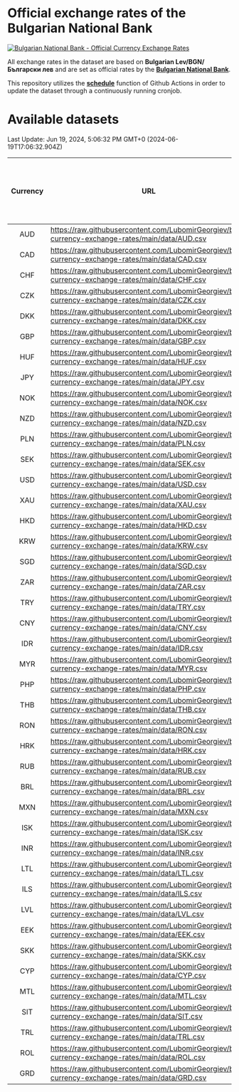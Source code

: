 # Official exchange rates of the Bulgarian National Bank

[![Bulgarian National Bank - Official Currency Exchange Rates](https://github.com/LubomirGeorgiev/bnb-currency-exchange-rates/actions/workflows/update-rates.yml/badge.svg?branch=main)](https://github.com/LubomirGeorgiev/bnb-currency-exchange-rates/actions/workflows/update-rates.yml)

All exchange rates in the dataset are based on **Bulgarian Lev/BGN/Български лев** and are set as official rates by the [**Bulgarian National Bank**](https://www.bnb.bg/Statistics/StExternalSector/StExchangeRates/StERForeignCurrencies/index.htm?toLang=_EN).

This repository utilizes the [**schedule**](https://docs.github.com/en/actions/reference/events-that-trigger-workflows) function of Github Actions in order to update the dataset through a continuously running cronjob.

# Available datasets

<!-- START LINKS (DO NOT EVER FU*ING DELETE THIS COMMENT FOR THE LOVE OF YOUR LIFE!!! IF YOU ARE CURIOS HOW IT WORKS, YOU CAN HAVE A LOOK AT ./src/updateReadme.ts) -->

Last Update: Jun 19, 2024, 5:06:32 PM GMT+0 (2024-06-19T17:06:32.904Z)

| Currency | URL                                                                                             | Number of records | Number of missing days that were filled in |
| :------: | ----------------------------------------------------------------------------------------------- | :---------------: | :----------------------------------------: |
|   AUD    | https://raw.githubusercontent.com/LubomirGeorgiev/bnb-currency-exchange-rates/main/data/AUD.csv |       8897        |                    2753                    |
|   CAD    | https://raw.githubusercontent.com/LubomirGeorgiev/bnb-currency-exchange-rates/main/data/CAD.csv |       8897        |                    2753                    |
|   CHF    | https://raw.githubusercontent.com/LubomirGeorgiev/bnb-currency-exchange-rates/main/data/CHF.csv |       8897        |                    2753                    |
|   CZK    | https://raw.githubusercontent.com/LubomirGeorgiev/bnb-currency-exchange-rates/main/data/CZK.csv |       8897        |                    2753                    |
|   DKK    | https://raw.githubusercontent.com/LubomirGeorgiev/bnb-currency-exchange-rates/main/data/DKK.csv |       8897        |                    2753                    |
|   GBP    | https://raw.githubusercontent.com/LubomirGeorgiev/bnb-currency-exchange-rates/main/data/GBP.csv |       8897        |                    2753                    |
|   HUF    | https://raw.githubusercontent.com/LubomirGeorgiev/bnb-currency-exchange-rates/main/data/HUF.csv |       8897        |                    2753                    |
|   JPY    | https://raw.githubusercontent.com/LubomirGeorgiev/bnb-currency-exchange-rates/main/data/JPY.csv |       8897        |                    2753                    |
|   NOK    | https://raw.githubusercontent.com/LubomirGeorgiev/bnb-currency-exchange-rates/main/data/NOK.csv |       8897        |                    2753                    |
|   NZD    | https://raw.githubusercontent.com/LubomirGeorgiev/bnb-currency-exchange-rates/main/data/NZD.csv |       8897        |                    2753                    |
|   PLN    | https://raw.githubusercontent.com/LubomirGeorgiev/bnb-currency-exchange-rates/main/data/PLN.csv |       8897        |                    2753                    |
|   SEK    | https://raw.githubusercontent.com/LubomirGeorgiev/bnb-currency-exchange-rates/main/data/SEK.csv |       8897        |                    2753                    |
|   USD    | https://raw.githubusercontent.com/LubomirGeorgiev/bnb-currency-exchange-rates/main/data/USD.csv |       8897        |                    2753                    |
|   XAU    | https://raw.githubusercontent.com/LubomirGeorgiev/bnb-currency-exchange-rates/main/data/XAU.csv |       8897        |                    2755                    |
|   HKD    | https://raw.githubusercontent.com/LubomirGeorgiev/bnb-currency-exchange-rates/main/data/HKD.csv |       8599        |                    2666                    |
|   KRW    | https://raw.githubusercontent.com/LubomirGeorgiev/bnb-currency-exchange-rates/main/data/KRW.csv |       8599        |                    2666                    |
|   SGD    | https://raw.githubusercontent.com/LubomirGeorgiev/bnb-currency-exchange-rates/main/data/SGD.csv |       8599        |                    2666                    |
|   ZAR    | https://raw.githubusercontent.com/LubomirGeorgiev/bnb-currency-exchange-rates/main/data/ZAR.csv |       8599        |                    2666                    |
|   TRY    | https://raw.githubusercontent.com/LubomirGeorgiev/bnb-currency-exchange-rates/main/data/TRY.csv |       7079        |                    2194                    |
|   CNY    | https://raw.githubusercontent.com/LubomirGeorgiev/bnb-currency-exchange-rates/main/data/CNY.csv |       6959        |                    2158                    |
|   IDR    | https://raw.githubusercontent.com/LubomirGeorgiev/bnb-currency-exchange-rates/main/data/IDR.csv |       6959        |                    2158                    |
|   MYR    | https://raw.githubusercontent.com/LubomirGeorgiev/bnb-currency-exchange-rates/main/data/MYR.csv |       6959        |                    2158                    |
|   PHP    | https://raw.githubusercontent.com/LubomirGeorgiev/bnb-currency-exchange-rates/main/data/PHP.csv |       6959        |                    2158                    |
|   THB    | https://raw.githubusercontent.com/LubomirGeorgiev/bnb-currency-exchange-rates/main/data/THB.csv |       6959        |                    2158                    |
|   RON    | https://raw.githubusercontent.com/LubomirGeorgiev/bnb-currency-exchange-rates/main/data/RON.csv |       6901        |                    2141                    |
|   HRK    | https://raw.githubusercontent.com/LubomirGeorgiev/bnb-currency-exchange-rates/main/data/HRK.csv |       6426        |                    1990                    |
|   RUB    | https://raw.githubusercontent.com/LubomirGeorgiev/bnb-currency-exchange-rates/main/data/RUB.csv |       6122        |                    1893                    |
|   BRL    | https://raw.githubusercontent.com/LubomirGeorgiev/bnb-currency-exchange-rates/main/data/BRL.csv |       5991        |                    1863                    |
|   MXN    | https://raw.githubusercontent.com/LubomirGeorgiev/bnb-currency-exchange-rates/main/data/MXN.csv |       5991        |                    1863                    |
|   ISK    | https://raw.githubusercontent.com/LubomirGeorgiev/bnb-currency-exchange-rates/main/data/ISK.csv |       5896        |                    1830                    |
|   INR    | https://raw.githubusercontent.com/LubomirGeorgiev/bnb-currency-exchange-rates/main/data/INR.csv |       5622        |                    1747                    |
|   LTL    | https://raw.githubusercontent.com/LubomirGeorgiev/bnb-currency-exchange-rates/main/data/LTL.csv |       5152        |                    1581                    |
|   ILS    | https://raw.githubusercontent.com/LubomirGeorgiev/bnb-currency-exchange-rates/main/data/ILS.csv |       4900        |                    1530                    |
|   LVL    | https://raw.githubusercontent.com/LubomirGeorgiev/bnb-currency-exchange-rates/main/data/LVL.csv |       4789        |                    1469                    |
|   EEK    | https://raw.githubusercontent.com/LubomirGeorgiev/bnb-currency-exchange-rates/main/data/EEK.csv |       3994        |                    1220                    |
|   SKK    | https://raw.githubusercontent.com/LubomirGeorgiev/bnb-currency-exchange-rates/main/data/SKK.csv |       2972        |                    914                     |
|   CYP    | https://raw.githubusercontent.com/LubomirGeorgiev/bnb-currency-exchange-rates/main/data/CYP.csv |       2902        |                    886                     |
|   MTL    | https://raw.githubusercontent.com/LubomirGeorgiev/bnb-currency-exchange-rates/main/data/MTL.csv |       2604        |                    799                     |
|   SIT    | https://raw.githubusercontent.com/LubomirGeorgiev/bnb-currency-exchange-rates/main/data/SIT.csv |       2540        |                    776                     |
|   TRL    | https://raw.githubusercontent.com/LubomirGeorgiev/bnb-currency-exchange-rates/main/data/TRL.csv |       1816        |                    557                     |
|   ROL    | https://raw.githubusercontent.com/LubomirGeorgiev/bnb-currency-exchange-rates/main/data/ROL.csv |       1698        |                    525                     |
|   GRD    | https://raw.githubusercontent.com/LubomirGeorgiev/bnb-currency-exchange-rates/main/data/GRD.csv |        357        |                    105                     |

<!-- END LINKS (DO NOT EVER FU*ING DELETE THIS COMMENT FOR THE LOVE OF YOUR LIFE!!! IF YOU ARE CURIOS HOW IT WORKS, YOU CAN HAVE A LOOK AT ./src/updateReadme.ts) -->
